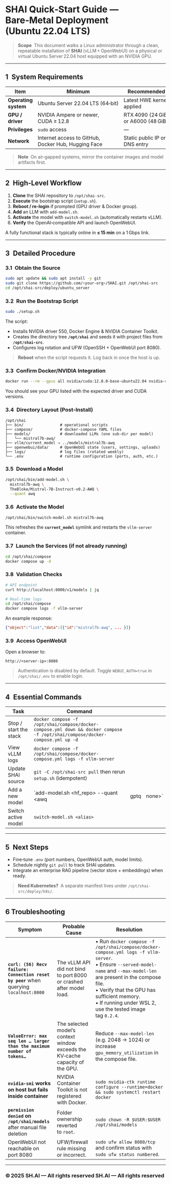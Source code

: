 # SHAI Quick‑Start Guide — Bare‑Metal Deployment (Ubuntu 22.04 LTS)

> **Scope** This document walks a Linux administrator through a clean, repeatable installation of **SHAI** (vLLM + OpenWebUI) on a physical or virtual Ubuntu Server 22.04 host equipped with an NVIDIA GPU.

---

## 1 System Requirements

| Item                 | Minimum                                             | Recommended                         |
| -------------------- | --------------------------------------------------- | ----------------------------------- |
| **Operating system** | Ubuntu Server 22.04 LTS (64‑bit)                    | Latest HWE kernel applied           |
| **GPU / driver**     | NVIDIA Ampere or newer, CUDA ≥ 12.8                 | RTX 4090 (24 GiB) or A6000 (48 GiB) |
| **Privileges**       | `sudo` access                                       | —                                   |
| **Network**          | Internet access to GitHub, Docker Hub, Hugging Face | Static public IP or DNS entry       |

> **Note** On air‑gapped systems, mirror the container images and model artifacts first.

---

## 2 High‑Level Workflow

1. **Clone** the SHAI repository to `/opt/shai-src`.
2. **Execute** the bootstrap script (`setup.sh`).
3. **Reboot / re‑login** if prompted (GPU driver & Docker group).
4. **Add** an LLM with `add-model.sh`.
5. **Activate** the model with `switch-model.sh` (automatically restarts vLLM).
6. **Verify** the OpenAI‑compatible API and launch OpenWebUI.

A fully functional stack is typically online in **≤ 15 min** on a 1 Gbps link.

---

## 3 Detailed Procedure

### 3.1 Obtain the Source

```bash
sudo apt update && sudo apt install -y git
sudo git clone https://github.com/<your-org>/SHAI.git /opt/shai-src
cd /opt/shai-src/deploy/ubuntu_server
```

### 3.2 Run the Bootstrap Script

```bash
sudo ./setup.sh
```

The script:

* Installs NVIDIA driver 550, Docker Engine & NVIDIA Container Toolkit.
* Creates the directory tree **`/opt/shai`** and seeds it with project files from **`/opt/shai-src`**.
* Configures log rotation and UFW (OpenSSH + OpenWebUI port 8080).

> **Reboot** when the script requests it. Log back in once the host is up.

### 3.3 Confirm Docker/NVIDIA Integration

```bash
docker run --rm --gpus all nvidia/cuda:12.8.0-base-ubuntu22.04 nvidia-smi | head -n 5
```

You should see your GPU listed with the expected driver and CUDA versions.

### 3.4 Directory Layout (Post‑Install)

```
/opt/shai
├── bin/                # operational scripts
├── compose/            # docker‑compose YAML files
├── models/             # downloaded LLMs (one sub‑dir per model)
│   └── mistral7b-awq/
├── vllm/current_model → ../models/mistral7b-awq
├── openwebui/data/     # OpenWebUI state (users, settings, uploads)
├── logs/               # log files (rotated weekly)
└── .env                # runtime configuration (ports, auth, etc.)
```

### 3.5 Download a Model

```bash
/opt/shai/bin/add-model.sh \
  mistral7b-awq \
  TheBloke/Mistral-7B-Instruct-v0.2-AWQ \
  --quant awq
```

### 3.6 Activate the Model

```bash
/opt/shai/bin/switch-model.sh mistral7b-awq
```

This refreshes the **`current_model`** symlink and restarts the `vllm-server` container.

### 3.7 Launch the Services (if not already running)

```bash
cd /opt/shai/compose
docker compose up -d
```

### 3.8 Validation Checks

```bash
# API endpoint
curl http://localhost:8000/v1/models | jq

# Real‑time logs
cd /opt/shai/compose
docker compose logs -f vllm-server
```

An example response:

```json
{"object":"list","data":[{"id":"mistral7b-awq", ... }]}
```

### 3.9 Access OpenWebUI

Open a browser to:

```
http://<server‑ip>:8080
```

> Authentication is disabled by default. Toggle `WEBUI_AUTH=true` in `/opt/shai/.env` to enable login.

---

## 4 Essential Commands

| Task                   | Command                                                                                                                       |      |         |
| ---------------------- | ----------------------------------------------------------------------------------------------------------------------------- | ---- | ------- |
| Stop / start the stack | `docker compose -f /opt/shai/compose/docker-compose.yml down && docker compose -f /opt/shai/compose/docker-compose.yml up -d` |      |         |
| View vLLM logs         | `docker compose -f /opt/shai/compose/docker-compose.yml logs -f vllm-server`                                                  |      |         |
| Update SHAI source     | `git -C /opt/shai-src pull` then rerun `setup.sh` (idempotent)                                                                |      |         |
| Add a new model        | \`add-model.sh <alias> \<hf\_repo> --quant \<awq                                                                              | gptq | none>\` |
| Switch active model    | `switch-model.sh <alias>`                                                                                                     |      |         |

---

## 5 Next Steps

* Fine‑tune `.env` (port numbers, OpenWebUI auth, model limits).
* Schedule nightly `git pull` to track SHAI updates.
* Integrate an enterprise RAG pipeline (vector store + embeddings) when ready.

> **Need Kubernetes?** A separate manifest lives under `/opt/shai-src/deploy/k8s/`.

---

## 6 Troubleshooting

| Symptom                                                                                | Probable Cause                                                                | Resolution                                                                                                                                                                                                                                                                                  |
| -------------------------------------------------------------------------------------- | ----------------------------------------------------------------------------- | ------------------------------------------------------------------------------------------------------------------------------------------------------------------------------------------------------------------------------------------------------------------------------------------- |
| **`curl: (56) Recv failure: Connection reset by peer`** when querying `localhost:8000` | The vLLM API did not bind to port 8000 or crashed after model load.           | • Run `docker compose -f /opt/shai/compose/docker-compose.yml logs -f vllm-server`.<br>• Ensure `--served-model-name` and `--max-model-len` are present in the compose file.<br>• Verify that the GPU has sufficient memory.<br>• If running under WSL 2, use the tested image tag `0.2.4`. |
| **`ValueError: max seq len … larger than the maximum number of tokens…`**              | The selected model’s context window exceeds the KV‑cache capacity of the GPU. | Reduce `--max-model-len` (e.g. 2048 → 1024) or increase `gpu_memory_utilization` in the compose file.                                                                                                                                                                                       |
| **`nvidia-smi` works on host but fails inside container**                              | NVIDIA Container Toolkit is not registered with Docker.                       | `sudo nvidia-ctk runtime configure --runtime=docker && sudo systemctl restart docker`                                                                                                                                                                                                       |
| **`permission denied` on `/opt/shai/models`** after manual file deletion               | Folder ownership reverted to `root`.                                          | `sudo chown -R $USER:$USER /opt/shai/models`                                                                                                                                                                                                                                                |
| OpenWebUI not reachable on port 8080                                                   | UFW/firewall rule missing or incorrect.                                       | `sudo ufw allow 8080/tcp` and confirm status with `sudo ufw status numbered`.                                                                                                                                                                                                               |

---

### © 2025 SH.AI — All rights reserved SH.AI — All rights reserved
